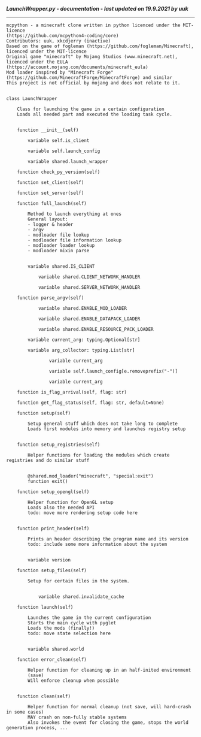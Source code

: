 ***LaunchWrapper.py - documentation - last updated on 19.9.2021 by uuk***
___

    mcpython - a minecraft clone written in python licenced under the MIT-licence 
    (https://github.com/mcpython4-coding/core)
    Contributors: uuk, xkcdjerry (inactive)
    Based on the game of fogleman (https://github.com/fogleman/Minecraft), licenced under the MIT-licence
    Original game "minecraft" by Mojang Studios (www.minecraft.net), licenced under the EULA
    (https://account.mojang.com/documents/minecraft_eula)
    Mod loader inspired by "Minecraft Forge" (https://github.com/MinecraftForge/MinecraftForge) and similar
    This project is not official by mojang and does not relate to it.


    class LaunchWrapper
        
        Class for launching the game in a certain configuration
        Loads all needed part and executed the loading task cycle.


        function __init__(self)

            variable self.is_client

            variable self.launch_config

            variable shared.launch_wrapper

        function check_py_version(self)

        function set_client(self)

        function set_server(self)

        function full_launch(self)
            
            Method to launch everything at ones
            General layout:
            - logger & header
            - argv
            - modloader file lookup
            - modloader file information lookup
            - modloader loader lookup
            - modloader mixin parse


            variable shared.IS_CLIENT

                variable shared.CLIENT_NETWORK_HANDLER

                variable shared.SERVER_NETWORK_HANDLER

        function parse_argv(self)

                variable shared.ENABLE_MOD_LOADER

                variable shared.ENABLE_DATAPACK_LOADER

                variable shared.ENABLE_RESOURCE_PACK_LOADER

            variable current_arg: typing.Optional[str]

            variable arg_collector: typing.List[str]

                    variable current_arg

                    variable self.launch_config[e.removeprefix("-")]

                    variable current_arg

        function is_flag_arrival(self, flag: str)

        function get_flag_status(self, flag: str, default=None)

        function setup(self)
            
            Setup general stuff which does not take long to complete
            Loads first modules into memory and launches registry setup


        function setup_registries(self)
            
            Helper functions for loading the modules which create registries and do similar stuff


            @shared.mod_loader("minecraft", "special:exit")
            function exit()

        function setup_opengl(self)
            
            Helper function for OpenGL setup
            Loads also the needed API
            todo: move more rendering setup code here


        function print_header(self)
            
            Prints an header describing the program name and its version
            todo: include some more information about the system


            variable version

        function setup_files(self)
            
            Setup for certain files in the system.


                variable shared.invalidate_cache

        function launch(self)
            
            Launches the game in the current configuration
            Starts the main cycle with pyglet
            Loads the mods (finally!)
            todo: move state selection here


            variable shared.world

        function error_clean(self)
            
            Helper function for cleaning up in an half-inited environment
            (save)
            Will enforce cleanup when possible


        function clean(self)
            
            Helper function for normal cleanup (not save, will hard-crash in some cases)
            MAY crash on non-fully stable systems
            Also invokes the event for closing the game, stops the world generation process, ...
